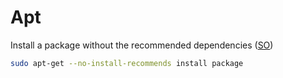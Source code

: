 # Apt

Install a package without the recommended dependencies ([SO](https://askubuntu.com/a/223812))

```bash
sudo apt-get --no-install-recommends install package
```